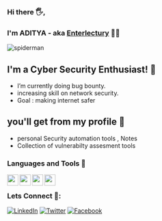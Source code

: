 ### Hi there 🖐,
### I'm ADITYA - aka [Enterlectury](https://twitter.com/enterlectury) 🐱‍💻

![spiderman](https://i.kym-cdn.com/photos/images/newsfeed/001/090/484/940.gif)


## I'm a Cyber Security Enthusiast! 💼
 
 - I’m currently doing bug bounty.
 - increasing skill on network security.
 - Goal : making internet safer



## you'll get from my profile 📡
- personal Security automation tools , Notes
- Collection of vulnerabilty assesment tools



### Languages and Tools 🎯

<img align="left" width="26px" src="https://image.spreadshirtmedia.com/image-server/v1/products/T1459A839PA3861PT28D1048988281W10000H10000/views/1,width=650,height=650,appearanceId=839,backgroundColor=ffffff/burp-suite-professional.jpg " />
<img align="left" width="26px" src="https://www.transparentpng.com/download/google-logo/google-ads-logo-background-free-LTqMhl.png" />
<img align="left" width="26px" src="https://upload.wikimedia.org/wikipedia/commons/a/ae/Github-desktop-logo-symbol.svg" />
<img align="left" width="26px" src="https://www.unixmen.com/wp-content/uploads/2013/08/zenmap.png" />




</br>

### Lets Connect 👥:
[![LinkedIn](https://img.shields.io/website?color=1DA1F2&label=LinkedIn&logo=linkedin&style=for-the-badge&url=https://www.linkedin.com/in/karan-c-a60531170/)](https://www.linkedin.com/in/enterlectury)
[![Twitter](https://img.shields.io/twitter/follow/enterlectury?color=1DA1F2&label=twitter&logo=twitter&style=for-the-badge&url=https%3A%2F%2Ftwitter.com%2Fenterlectury)](https://twitter.com/enterlectury)
[![Facebook](https://img.shields.io/website?label=facebook&logo=facebook&color=1877f2&style=for-the-badge&url=https%3A%2F%2Ffacebook.com/kingkaran977)](https://www.facebook.com/enterlectury)

<!--
**enterlectury/enterlectury** is a ✨ _special_ ✨ repository because its `README.md` (this file) appears on your GitHub profile.

Here are some ideas to get you started:

- 🔭 I’m currently working on ...
- 🌱 I’m currently learning ...
- 👯 I’m looking to collaborate on ...
- 🤔 I’m looking for help with ...
- 💬 Ask me about ...
- 📫 How to reach me: ...
- 😄 Pronouns: ...
- ⚡ Fun fact: ...
-->
